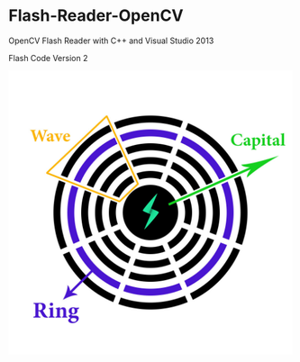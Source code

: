 # Flash-Reader-OpenCV

OpenCV Flash Reader with C++ and Visual Studio 2013

Flash Code Version 2

![FlashCode](https://github.com/fallaha/Flash-Reader-OpenCV/blob/master/FC_Part.jpg "Flash Code Component")
